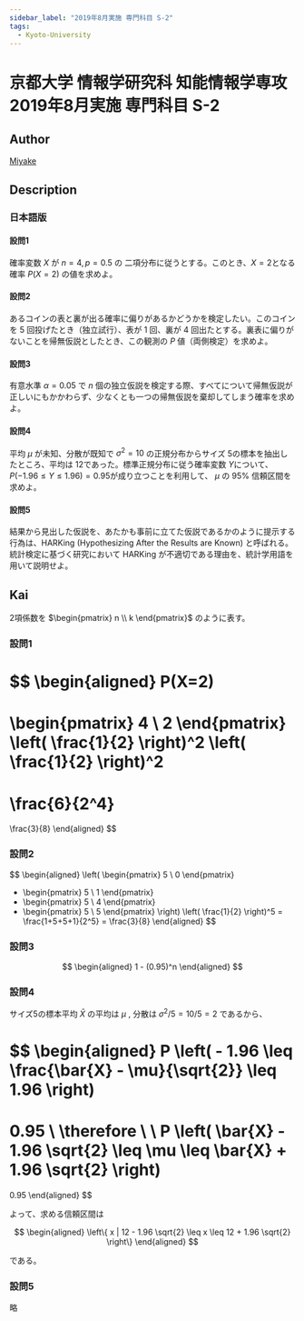 ```yaml
---
sidebar_label: "2019年8月実施 専門科目 S-2"
tags:
  - Kyoto-University
---
```

# 京都大学 情報学研究科 知能情報学専攻 2019年8月実施 専門科目 S-2

## **Author**
[Miyake](https://miyake.github.io/)

## **Description**
### 日本語版
#### 設問1
確率変数 $X$ が $n=4, p=0.5$ の 二項分布に従うとする。このとき、$X=2$となる確率 $P(X=2)$ の値を求めよ。

#### 設問2
あるコインの表と裏が出る確率に偏りがあるかどうかを検定したい。このコインを $5$ 回投げたとき（独立試行）、表が $1$ 回、裏が $4$ 回出たとする。裏表に偏りがないことを帰無仮説としたとき、この観測の $P$ 値（両側検定）を求めよ。

#### 設問3
有意水準 $\alpha=0.05$ で $n$ 個の独立仮説を検定する際、すべてについて帰無仮説が正しいにもかかわらず、少なくとも一つの帰無仮説を棄却してしまう確率を求めよ。

#### 設問4
平均 $\mu$ が未知、分散が既知で $\sigma^2=10$ の正規分布からサイズ $5$の標本を抽出したところ、平均は $12$であった。標準正規分布に従う確率変数 $Y$について、 $P(-1.96 \le Y \le 1.96)=0.95$が成り立つことを利用して、 $\mu$ の $95\%$ 信頼区間を求めよ。

#### 設問5
結果から見出した仮説を、あたかも事前に立てた仮説であるかのように提示する行為は、HARKing (Hypothesizing After the Results are Known) と呼ばれる。統計検定に基づく研究において HARKing が不適切である理由を、統計学用語を用いて説明せよ。


## **Kai**
2項係数を
$\begin{pmatrix} n \\ k \end{pmatrix}$
のように表す。

### 設問1

$$
\begin{aligned}
P(X=2)
=
\begin{pmatrix} 4 \\ 2 \end{pmatrix}
\left( \frac{1}{2} \right)^2
\left( \frac{1}{2} \right)^2
=
\frac{6}{2^4}
=
\frac{3}{8}
\end{aligned}
$$

### 設問2

$$
\begin{aligned}
\left(
\begin{pmatrix} 5 \\ 0 \end{pmatrix}
+ \begin{pmatrix} 5 \\ 1 \end{pmatrix}
+ \begin{pmatrix} 5 \\ 4 \end{pmatrix}
+ \begin{pmatrix} 5 \\ 5 \end{pmatrix}
\right)
\left( \frac{1}{2} \right)^5
=
\frac{1+5+5+1}{2^5}
=
\frac{3}{8}
\end{aligned}
$$

### 設問3

$$
\begin{aligned}
1 - (0.95)^n
\end{aligned}
$$

### 設問4
サイズ5の標本平均 $\bar{X}$ の平均は $\mu$ ,
分散は $\sigma^2/5 = 10/5 = 2$ であるから、

$$
\begin{aligned}
P
\left( - 1.96 \leq \frac{\bar{X} - \mu}{\sqrt{2}} \leq 1.96 \right)
=
0.95
\\
\therefore \ \ 
P
\left( \bar{X} - 1.96 \sqrt{2} \leq \mu
\leq \bar{X} + 1.96 \sqrt{2} \right)
=
0.95
\end{aligned}
$$

よって、求める信頼区間は

$$
\begin{aligned}
\left\{ x | 12 - 1.96 \sqrt{2} \leq x
\leq 12 + 1.96 \sqrt{2} \right\}
\end{aligned}
$$

である。

### 設問5
略